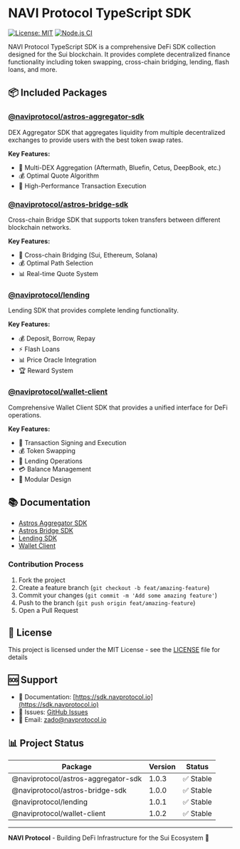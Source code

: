 # NAVI Protocol TypeScript SDK

[![License: MIT](https://img.shields.io/badge/License-MIT-yellow.svg)](https://opensource.org/licenses/MIT)
[![Node.js CI](https://github.com/naviprotocol/naviprotocol-monorepo/actions/workflows/ci.yml/badge.svg)](https://github.com/naviprotocol/naviprotocol-monorepo/actions/workflows/ci.yml)

NAVI Protocol TypeScript SDK is a comprehensive DeFi SDK collection designed for the Sui blockchain. It provides complete decentralized finance functionality including token swapping, cross-chain bridging, lending, flash loans, and more.

## 📦 Included Packages

### [@naviprotocol/astros-aggregator-sdk](./packages/astros-aggregator-sdk/)
DEX Aggregator SDK that aggregates liquidity from multiple decentralized exchanges to provide users with the best token swap rates.

**Key Features:**
- 🔄 Multi-DEX Aggregation (Aftermath, Bluefin, Cetus, DeepBook, etc.)
- 💰 Optimal Quote Algorithm
- 🚀 High-Performance Transaction Execution

### [@naviprotocol/astros-bridge-sdk](./packages/astros-bridge-sdk/)
Cross-chain Bridge SDK that supports token transfers between different blockchain networks.

**Key Features:**
- 🌉 Cross-chain Bridging (Sui, Ethereum, Solana)
- 💰 Optimal Path Selection
- 📊 Real-time Quote System

### [@naviprotocol/lending](./packages/lending/)
Lending SDK that provides complete lending functionality.

**Key Features:**
- 💰 Deposit, Borrow, Repay
- ⚡ Flash Loans
- 📊 Price Oracle Integration
- 🏆 Reward System

### [@naviprotocol/wallet-client](./packages/wallet-client/)
Comprehensive Wallet Client SDK that provides a unified interface for DeFi operations.

**Key Features:**
- 🔐 Transaction Signing and Execution
- 💰 Token Swapping
- 🏦 Lending Operations
- 💳 Balance Management
- 🔄 Modular Design

## 📚 Documentation

- [Astros Aggregator SDK](http://sdk.naviprotocol.io/swap)
- [Astros Bridge SDK](http://sdk.naviprotocol.io/bridge)
- [Lending SDK](http://sdk.naviprotocol.io/lending)
- [Wallet Client](http://sdk.naviprotocol.io/wallet-client)


### Contribution Process

1. Fork the project
2. Create a feature branch (`git checkout -b feat/amazing-feature`)
3. Commit your changes (`git commit -m 'Add some amazing feature'`)
4. Push to the branch (`git push origin feat/amazing-feature`)
5. Open a Pull Request

## 📄 License

This project is licensed under the MIT License - see the [LICENSE](./LICENSE) file for details

## 🆘 Support

- 📖 Documentation: [https://sdk.navprotocol.io](https://sdk.navprotocol.io)
- 🐛 Issues: [GitHub Issues](https://github.com/naviprotocol/naviprotocol-monorepo/issues)
- 📧 Email: zado@navprotocol.io


## 📊 Project Status

| Package | Version | Status |
|---|---|---|
| @naviprotocol/astros-aggregator-sdk | 1.0.3 | ✅ Stable |
| @naviprotocol/astros-bridge-sdk | 1.0.0 | ✅ Stable |
| @naviprotocol/lending | 1.0.1 | ✅ Stable |
| @naviprotocol/wallet-client | 1.0.2 | ✅ Stable |

---

**NAVI Protocol** - Building DeFi Infrastructure for the Sui Ecosystem 🚀 